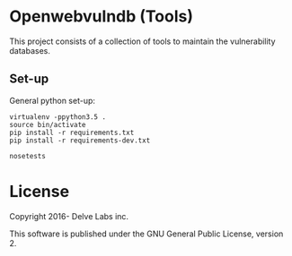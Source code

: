 # Openwebvulndb (Tools)

This project consists of a collection of tools to maintain the vulnerability
databases.


## Set-up

General python set-up:

```
virtualenv -ppython3.5 .
source bin/activate
pip install -r requirements.txt
pip install -r requirements-dev.txt

nosetests
```

# License

Copyright 2016- Delve Labs inc.

This software is published under the GNU General Public License, version 2.
